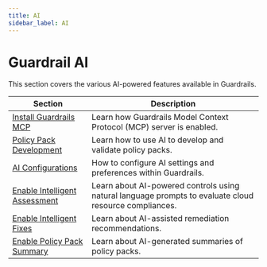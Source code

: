 ```yaml
---
title: AI
sidebar_label: AI
---
```


# Guardrail AI

This section covers the various AI-powered features available in Guardrails.

| Section | Description
| - | -
| [Install Guardrails MCP](/guardrails/docs/guides/using-guardrails/ai/install-mcp) | Learn how Guardrails Model Context Protocol (MCP) server is enabled.
| [Policy Pack Development](/guardrails/docs/guides/using-guardrails/ai/policy-pack-development) | Learn how to use AI to develop and validate policy packs.
| [AI Configurations](/guardrails/docs/guides/using-guardrails/ai/ai-configuration) | How to configure AI settings and preferences within Guardrails.
| [Enable Intelligent Assessment](/guardrails/docs/guides/using-guardrails/ai/enable-intelligent-assessment) | Learn about AI-powered controls using natural language prompts to evaluate cloud resource compliances.
| [Enable Intelligent Fixes](/guardrails/docs/guides/using-guardrails/ai/enable-intelligent-fixes) | Learn about AI-assisted remediation recommendations.
| [Enable Policy Pack Summary](/guardrails/docs/guides/using-guardrails/ai/enable-policy-pack-summary) | Learn about AI-generated summaries of policy packs.
